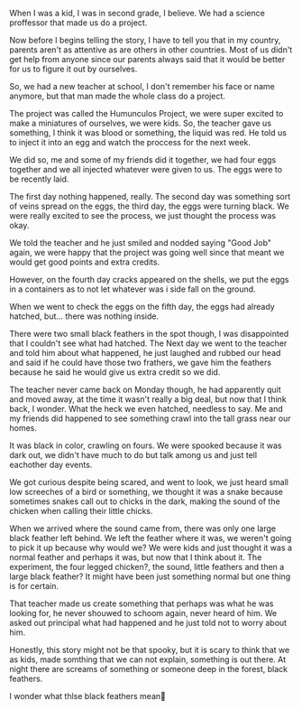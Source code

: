 When I was a kid, I was in second grade, I believe. We had a science proffessor that made us do a project.

Now before I begins telling the story, I have to tell you that in my country, parents aren't as attentive as are others in other countries. Most of us didn't get help from anyone since our parents always said that it would be better for us to figure it out by ourselves.

So, we had a new teacher at school, I don't remember his face or name anymore, but that man made the whole class do a project.

The project was called the Humunculos Project, we were super excited to make a miniatures of ourselves, we were kids. So, the teacher gave us something, I think it was blood or something, the liquid was red. He told us to inject it into an egg and watch the proccess for the next week.

We did so, me and some of my friends did it together, we had four eggs together and we all injected whatever were given to us. The eggs were to be recently laid.

The first day nothing happened, really. The second day was something sort of veins spread on the eggs, the third day, the eggs were turning black. We were really excited to see the process, we just thought the process was okay.

We told the teacher and he just smiled and nodded saying "Good Job" again, we were happy that the project was going well since that meant we would get good points and extra credits.

However, on the fourth day cracks appeared on the shells, we put the eggs in a containers as to not let whatever was i side fall on the ground.

When we went to check the eggs on the fifth day, the eggs had already hatched, but... there was nothing inside.

There were two small black feathers in the spot though, I was disappointed that I couldn't see what had hatched. The Next day we went to the teacher and told him about what happened, he just laughed and rubbed our head and said if he could have those two frathers, we gave him the feathers because he said he would give us extra credit so we did.

The teacher never came back on Monday though, he had apparently quit and moved away, at the time it wasn't really a big deal, but now that I think back, I wonder. What the heck we even hatched, needless to say. Me and my friends did happened to see something crawl into the tall grass near our homes.

It was black in color, crawling on fours. We were spooked because it was dark out, we didn't have much to do but talk among us and just tell eachother day events.

We got curious despite being scared, and went to look, we just heard small low screeches of a bird or something, we thought it was a snake because sometimes snakes call out to chicks in the dark, making the sound of the chicken when calling their little chicks.

When we arrived where the sound came from, there was only one large black feather left behind. We left the feather where it was, we weren't going to pick it up because why would we? We were kids and just thought it was a normal feather and perhaps it was, but now that I think about it. The experiment, the four legged chicken?, the sound, little feathers and then a large black feather? It might have been just something normal but one thing is for certain.

That teacher made us create something that perhaps was what he was looking for, he never shouwed to schoom again, never heard of him. We asked out principal what had happened and he just told not to worry about him.

Honestly, this story might not be that spooky, but it is scary to think that we as kids, made somthing that we can not explain, something is out there. At night there are screams of something or someone deep in the forest, black feathers.

I wonder what thlse black feathers mean🤔
